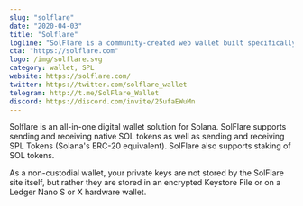 ```yaml
---
slug: "solflare"
date: "2020-04-03"
title: "Solflare"
logline: "SolFlare is a community-created web wallet built specifically for Solana."
cta: "https://solflare.com"
logo: /img/solflare.svg
category: wallet, SPL
website: https://solflare.com/
twitter: https://twitter.com/solflare_wallet
telegram: http://t.me/SolFlare_Wallet
discord: https://discord.com/invite/25ufaEWuMn
---
```

Solflare is an all-in-one digital wallet solution for Solana. SolFlare supports sending and receiving native SOL tokens as well as sending and receiving SPL Tokens (Solana's ERC-20 equivalent). SolFlare also supports staking of SOL tokens. 

As a non-custodial wallet, your private keys are not stored by the SolFlare site itself, but rather they are stored in an encrypted Keystore File or on a Ledger Nano S or X hardware wallet.
